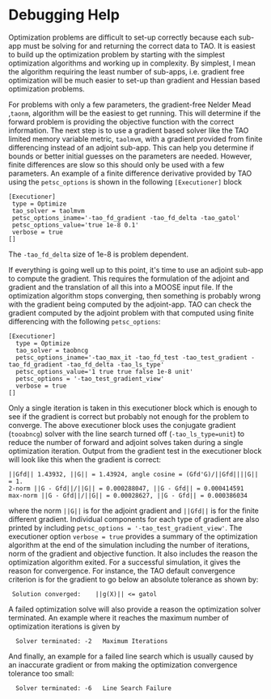 # Debugging Help

Optimization problems are difficult to set-up correctly because each sub-app must be solving for and returning the correct data to TAO.  It is easiest to build up the optimization problem by starting with the simplest optimization algorithms and working up in complexity.  By simplest, I mean the algorithm requiring the least number of sub-apps, i.e. gradient free optimization will be much easier to set-up than gradient and Hessian based optimization problems.  

For problems with only a few parameters, the gradient-free Nelder Mead ,`taonm`, algorithm will be the easiest to get running.  This will determine if the forward problem is providing the objective function with the correct information.  The next step is to use a gradient based solver like the TAO limited memory variable metric, `taolmvm`, with a gradient provided from finite differencing instead of an adjoint sub-app.  This can help you determine if bounds or better initial guesses on the parameters are needed.  However, finite differences are slow so this should only be used with a few parameters.  An example of a finite difference derivative provided by TAO using the `petsc_options` is shown in the following `[Executioner]` block  

```language=bash
[Executioner]
 type = Optimize
 tao_solver = taolmvm
 petsc_options_iname='-tao_fd_gradient -tao_fd_delta -tao_gatol'
 petsc_options_value='true 1e-8 0.1'
 verbose = true
[]
```

The `-tao_fd_delta` size of 1e-8 is problem dependent.  

If everything is going well up to this point, it's time to use an adjoint sub-app to compute the gradient.  This requires the formulation of the adjoint and gradient and the translation of all this into a MOOSE input file.  If the optimization algorithm stops converging, then something is probably wrong with the gradient being computed by the adjoint-app.  TAO can check the gradient computed by the adjoint problem with that computed using finite differencing with the following `petsc_options`:

```language=bash
[Executioner]
  type = Optimize
  tao_solver = taobncg
  petsc_options_iname='-tao_max_it -tao_fd_test -tao_test_gradient -tao_fd_gradient -tao_fd_delta -tao_ls_type'
  petsc_options_value='1 true true false 1e-8 unit'
  petsc_options = '-tao_test_gradient_view'
  verbose = true
[]
```

Only a single iteration is taken in this executioner block which is enough to see if the gradient is correct but probably not enough for the problem to converge.  The above executioner block uses the conjugate gradient (`tooabncg`) solver with the line search turned off  (`-tao_ls_type=unit`) to reduce the number of forward and adjoint solves taken during a single optimization iteration.  Output from the gradient test in the executioner block will look like this when the gradient is correct:

```language=bash
||Gfd|| 1.43932, ||G|| = 1.43924, angle cosine = (Gfd'G)/||Gfd||||G|| = 1.
2-norm ||G - Gfd||/||G|| = 0.000288047, ||G - Gfd|| = 0.000414591
max-norm ||G - Gfd||/||G|| = 0.00028627, ||G - Gfd|| = 0.000386034
```

where the norm `||G||` is for the adjoint gradient and `||Gfd||` is for the finite different gradient.  Individual components for each type of gradient are also printed by including `petsc_options = '-tao_test_gradient_view'`.  The executioner option `verbose = true` provides a summary of the optimization algorithm at the end of the simulation including the number of iterations, norm of the gradient and objective function.  It also includes the reason the optimization algorithm exited.  For a successful simulation, it gives the reason for convergence.  For instance, the TAO default convergence criterion is for the gradient to go below an absolute tolerance as shown by:

```language=bash
 Solution converged:    ||g(X)|| <= gatol
```

A failed optimization solve will also provide a reason the optimization solver terminated.  An example where it reaches the maximum number of optimization iterations is given by

```language=bash
  Solver terminated: -2   Maximum Iterations
```

And finally, an example for a failed line search which is usually caused by an inaccurate gradient or from making the optimization convergence tolerance too small:

```language=bash
  Solver terminated: -6   Line Search Failure
```
